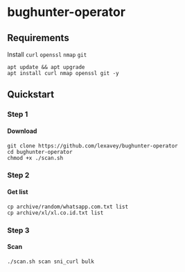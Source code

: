 # bughunter-operator

## Requirements
Install `curl` `openssl` `nmap` `git`

    apt update && apt upgrade
    apt install curl nmap openssl git -y
## Quickstart
### Step 1 
#### Download 
    git clone https://github.com/lexavey/bughunter-operator
    cd bughunter-operator
    chmod +x ./scan.sh
### Step 2 
#### Get list 
    cp archive/random/whatsapp.com.txt list
    cp archive/xl/xl.co.id.txt list
### Step 3 
#### Scan 
    ./scan.sh scan sni_curl bulk
